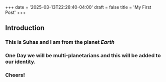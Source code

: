 +++
date = '2025-03-13T22:26:40-04:00'
draft = false
title = 'My First Post'
+++

## Introduction 

### This is **Suhas** and I am from the planet *Earth*
### One Day we will be multi-planetarians and this will be added to our identity. 
### Cheers!